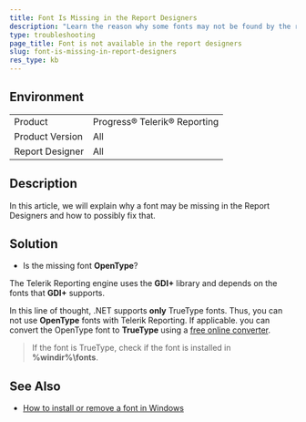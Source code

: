 ```yaml
---
title: Font Is Missing in the Report Designers
description: "Learn the reason why some fonts may not be found by the report designers."
type: troubleshooting
page_title: Font is not available in the report designers
slug: font-is-missing-in-report-designers
res_type: kb
---
```


## Environment

<table>
	<tbody>
		<tr>
			<td>Product</td>
			<td>Progress® Telerik® Reporting</td>
		</tr>
		<tr>
			<td>Product Version</td>
			<td>All</td>
		</tr>
		<tr>
			<td>Report Designer</td>
			<td>All</td>
		</tr>
	</tbody>
</table>

## Description

In this article, we will explain why a font may be missing in the Report Designers and how to possibly fix that.

## Solution

- Is the missing font **OpenType**?

The Telerik Reporting engine uses the **GDI+** library and depends on the fonts that **GDI+** supports.

In this line of thought, .NET supports **only** TrueType fonts. Thus, you can not use **OpenType** fonts with Telerik Reporting. If applicable. you can convert the OpenType font to **TrueType** using a [free online converter](http://www.freefontconverter.com/).

> If the font is TrueType, check if the font is installed in **%windir%\fonts**.

## See Also

* [How to install or remove a font in Windows](https://support.microsoft.com/en-us/windows/how-to-install-or-remove-a-font-in-windows-f12d0657-2fc8-7613-c76f-88d043b334b8)
